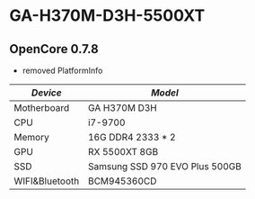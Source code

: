 # GA-H370M-D3H-5500XT

## OpenCore 0.7.8
* removed PlatformInfo

| *Device*       | *Model*                         |
|----------------|--------------------------------|
| Motherboard    | GA H370M D3H                   |
| CPU            | i7-9700                        |
| Memory         | 16G DDR4 2333 * 2              |
| GPU            | RX 5500XT 8GB                  |
| SSD            | Samsung SSD 970 EVO Plus 500GB |
| WIFI&Bluetooth | BCM945360CD                    |
